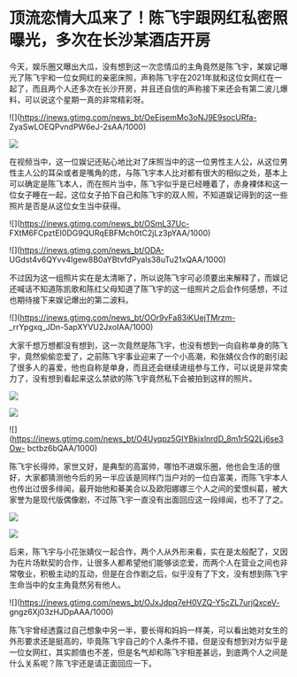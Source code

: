# 顶流恋情大瓜来了！陈飞宇跟网红私密照曝光，多次在长沙某酒店开房

今天，娱乐圈又曝出大瓜，没有想到这一次恋情瓜的主角竟然是陈飞宇，某娱记曝光了陈飞宇和一位女网红的亲密床照，声称陈飞宇在2021年就和这位女网红在一起了，而且两个人还多次在长沙开房，并且还自信的声称接下来还会有第二波儿爆料，可以说这个星期一真的非常精彩呀。

![](https://inews.gtimg.com/news_bt/OeEjsemMo3oNJ9E9socURfa-
ZyaSwLOEQPvndPW6eJ-2sAA/1000)

![](https://inews.gtimg.com/news_bt/O0kp_58Ico2jL3ETti4wU0vGXJg_O2n_Pou9ycosfSSiYAA/1000)

在视频当中，这一位娱记还贴心地比对了床照当中的这一位男性主人公，从这位男性主人公的耳朵或者是嘴角的痣，与陈飞宇本人比对都有很大的相似之处，基本上可以确定是陈飞本人，而在照片当中，陈飞宇似乎是已经睡着了，赤身裸体和这一位女子睡在一起，这位女子拍下自己和陈飞宇的双人照，不知道娱记得到的这一些照片是否是从这位女生当中获得。

![](https://inews.gtimg.com/news_bt/OSmL37Uc-
FXtM6FCpztEI0DG9QURqEBFMch0tC2jLz3pYAA/1000)

![](https://inews.gtimg.com/news_bt/ODA-
UGdst4v6QYvv4Igew8B0aYBtvfdPyals38uTu21xQAA/1000)

不过因为这一组照片实在是太清晰了，所以说陈飞宇可必须要出来解释了，而娱记还喊话不知道陈凯歌和陈红父母知道了陈飞宇的这一组照片之后会作何感想，不过也期待接下来娱记爆出的第二波料。

![](https://inews.gtimg.com/news_bt/OOr9vFa83iKUejTMrzm-
_rrYpgxq_JDn-5apXYVU2JxoIAA/1000)

大家千想万想都没有想到，这一次竟然是陈飞宇，也没有想到一向自称单身的陈飞宇，竟然偷偷恋爱了，之前陈飞宇事业迎来了一个小高潮，和张婧仪合作的剧引起了很多人的喜爱，他也自称是单身，而且还会继续进组参与工作，可以说是非常卖力了，没有想到看起来这么禁欲的陈飞宇竟然私下会被拍到这样的照片。

![](https://inews.gtimg.com/news_bt/OTaKP9tVGKRrnSLBl_nIlpyQ7byvphvj_kMBaFqp3Ce54AA/1000)

![](https://inews.gtimg.com/news_bt/OP-H48i751Y8dqyadkjCl5Up7jCMs7gpUCNcZH894IYIIAA/1000)

![](https://inews.gtimg.com/news_bt/O4Uyqpz5GIYBkjxlnrdD_8m1r5Q2Lj6se3Ow-
bctbz6bQAA/1000)

陈飞宇长得帅，家世又好，是典型的高富帅，哪怕不进娱乐圈，他也会生活的很好，大家都猜测他今后的另一半应该是同样门当户对的一位白富美，而陈飞宇本人也传出过很多绯闻，最开始他和綦美合以及欧阳娜娜三个人之间的爱恨纠葛，被大家誉为是现代版偶像剧，不过陈飞宇一直没有出面回应这一段绯闻，也不了了之。

![](https://inews.gtimg.com/news_bt/Ogby7Xod7JnIqNJ09CNP0scqNJb8Pf1lVR5BvVYGCb0zUAA/1000)

![](https://inews.gtimg.com/news_bt/OZ9Sow4EHMlf3AL0s5BDb6NZpp5_7cOqeb1vEFY0BCTg4AA/1000)

后来，陈飞宇与小花张婧仪一起合作，两个人从外形来看，实在是太般配了，又因为在片场默契的合作，让很多人都希望他们能够谈恋爱，而两个人在营业之间也非常敬业，积极主动的互动，但是在合作剧之后，似乎没有了下文，没有想到陈飞宇生命当中的女主角竟然另有他人。

![](https://inews.gtimg.com/news_bt/OJxJdpq7eH0VZQ-Y5cZL7urjQxceV-
gngz6Xj03zHJDpAAA/1000)

陈飞宇曾经透露过自己想象中另一半，要长得和妈妈一样美，可以看出她对女生的外形要求还是挺高的，毕竟陈飞宇自己的个人条件不错，但是没有想到对方似乎是一位女网红，其实颜值也不差，但是名气却和陈飞宇相差甚远，到底两个人之间是什么关系呢？陈飞宇还是请正面回应一下。

